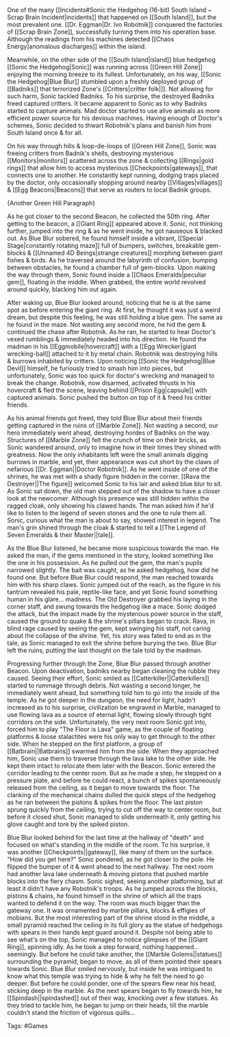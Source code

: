 One of the many [[Incidents#Sonic the Hedgehog (16-bit) South Island ~ Scrap Brain Incident|incidents]] that happened on [[South Island]], but the most prevalent one. [[Dr. Eggman|Dr. Ivo Robotnik]] conquered the factories of [[Scrap Brain Zone]], successfully turning them into his operation base. Although the readings from his machines detected [[Chaos Energy|anomalous discharges]] within the island.

Meanwhile, on the other side of the [[South Island|island]] blue hedgehog [[Sonic the Hedgehog|Sonic]] was running across [[Green Hill Zone]] enjoying the morning breeze to its fullest. Unfortunately, on his way, [[Sonic the Hedgehog|Blue Blur]] stumbled upon a freshly deployed group of [[Badniks]] that terrorized Zone's [[Critters|critter folk|]]. Not allowing for such harm, Sonic tackled Badniks. To his surprise, the destroyed Badniks freed captured critters. It became apparent to Sonic as to why Badniks started to capture animals. Mad doctor started to use alive animals as more efficient power source for his devious machines. Having enough of Doctor's schemes, Sonic decided to thwart Robotnik's plans and banish him from South Island once & for all. 

On his way through hills & loop-de-loops of [[Green Hill Zone]], Sonic was freeing critters from Badnik's shells, destroying mysterious [[Monitors|monitors]] scattered across the zone & collecting [[Rings|gold rings]] that allow him to access mysterious [[Checkpoints|gateways]], that connects one to another. He constantly kept running, dodging traps placed by the doctor, only occasionally stopping around nearby [[Villages|villages]] & [[Egg Beacons|Beacons]] that serve as routers to local Badnik groups.

{Another Green Hill Paragraph}

As he got closer to the second Beacon, he collected the 50th ring. After getting to the beacon, a [[Giant Ring]] appeared above it. Sonic, not thinking further, jumped into the ring & as he went inside, he got nauseous & blacked out. As Blue Blur sobered, he found himself inside a vibrant, [[Special Stage|constantly rotating maze]] full of bumpers, switches, breakable gem-blocks & [[Unnamed 4D Beings|strange creatures]] morphing between giant fishes & birds. As he traversed around the labyrinth of confusion, bumping between obstacles, he found a chamber full of gem-blocks. Upon making the way through them, Sonic found inside a [[Chaos Emeralds|peculiar gem]], floating in the middle. When grabbed, the entire world revolved around quickly, blacking him out again.

After waking up, Blue Blur looked around, noticing that he is at the same spot as before entering the giant ring. At first, he thought it was just a weird dream, but despite this feeling, he was still holding a blue gem. The same as he found in the maze. Not wasting any second more, he hid the gem & continued the chase after Robotnik. As he ran, he started to hear Doctor's vexed rumblings & immediately headed into his direction. He found the madman in his [[Eggmobile|hovercraft]] with a [[Egg Wrecker|giant wrecking-ball]] attached to it by metal chain. Robotnik was destroying hills & burrows inhabited by critters. Upon noticing [[Sonic the Hedgehog|Blue Devil]] himself, he furiously tried to smash him into pieces, but unfortunately, Sonic was too quick for doctor's wrecking and managed to break the change. Robotnik, now disarmed, activated thrusts in his hovercraft & fled the scene, leaving behind [[Prison Egg|capsule]] with captured animals. Sonic pushed the button on top of it & freed his critter friends.

As his animal friends got freed, they told Blue Blur about their friends getting captured in the ruins of [[Marble Zone]]. Not wasting a second, our hero immediately went ahead, destroying hordes of Badniks on the way. Structures of [[Marble Zone]] felt the crunch of time on their bricks, as Sonic wandered around, only to imagine how in their times they shined with greatness. Now the only inhabitants left were the small animals digging burrows in marble, and yet, their appearance was cut short by the claws of nefarious [[Dr. Eggman||Doctor Robotnik]]. As he went inside of one of the shrines, he was met with a shady figure hidden in the corner. [[Rava the Destroyer||The figure]] welcomed Sonic to his lair and asked blue blur to sit. As Sonic sat down, the old man stepped out of the shadow to have a closer look at the newcomer. Although his presence was still hidden within the ragged cloak, only showing his clawed hands. The man asked him if he'd like to listen to the legend of seven stones and the one to rule them all. Sonic, curious what the man is about to say, showed interest in legend. The man's grin shined through the cloak & started to tell a [[The Legend of Seven Emeralds & their Master||tale]]. 

As the Blue Blur listened, he became more suspicious towards the man. He asked the man, if the gems mentioned in the story, looked something like the one in his possession. As he pulled out the gem, the man's pupils narrowed slightly. The bait was caught, as he asked hedgehog, how did he found one. But before Blue Blur could respond, the man reached towards him with his sharp claws. Sonic jumped out of the reach, as the figure in his tantrum revealed his pale, reptile-like face, and yet Sonic found something human in his glare... madness. The Old Destroyer grabbed his laying in the corner staff, and swung towards the hedgehog like a mace. Sonic dodged the attack, but the impact made by the mysterious power source in the staff, caused the ground to quake & the shrine's pillars began to crack. Rava, in blind rage caused by seeing the gem, kept swinging his staff, not caring about the collapse of the shrine. Yet, his story was fated to end as in the tale, as Sonic managed to exit the shrine before burying the two. Blue Blur left the ruins, putting the last thought on the tale told by the madman.

Progressing further through the Zone, Blue Blur passed through another Beacon. Upon deactivation, badniks nearby began cleaning the rubble they caused. Seeing their effort, Sonic smiled as [[Catterkiller||Catterkillers]] started to rummage through debris. Not wasting a second longer, he immediately went ahead, but something told him to go into the inside of the temple. As he got deeper in the dungeon, the need for light, hadn't increased as to his surprise, civilization be engraved in Marble, managed to use flowing lava as a source of eternal light, flowing slowly through tight corridors on the side. Unfortunately, the very next room Sonic got into, forced him to play "The Floor is Lava" game, as the couple of floating platforms & loose stalactites were his only way to get through to the other side. When he stepped on the first platform, a group of [[Batbrain||Batbrains]] swarmed him from the side. When they approached him, Sonic use them to traverse through the lava lake to the other side. He kept them intact to relocate them later with the Beacon.
Sonic entered the corridor leading to the center room. But as he made a step, he stepped on a pressure plate, and before he could react, a bunch of spikes spontaneously released from the ceiling, as it began to move towards the floor. The clanking of the mechanical chains dulled the quick steps of the hedgehog as he ran between the pistons & spikes from the floor. The last piston sprung quickly from the ceiling, trying to cut off the way to center room, but before it closed shut, Sonic managed to slide underneath it, only getting his glove caught and tore by the spiked piston. 

Blue Blur looked behind for the last time at the hallway of "death" and focused on what's standing in the middle of the room. To his surprise, it was another [[Checkpoints||gateway]], like many of them on the surface. "How did you get here?" Sonic pondered, as he got closer to the pole. He flipped the bumper of it & went ahead to the next hallway. The next room had another lava lake underneath & moving pistons that pushed marble blocks into the fiery chasm. Sonic sighed, seeing another platforming, but at least it didn't have any Robotnik's troops. As he jumped across the blocks, pistons & chains, he found himself in the shrine of which all the traps wanted to defend it on the way. The room was much bigger than the gateway one. It was ornamented by marble pillars, blocks & effigies of mobians. But the most interesting part of the shrine stood in the middle, a small pyramid reached the ceiling in its full glory as the statue of hedgehogs with spears in their hands kept guard around it. Despite not being able to see what's on the top, Sonic managed to notice glimpses of the [[Giant Ring]], spinning idly. As he took a step forward, nothing happened... seemingly. But before he could take another, the [[Marble Golems||statues]] surrounding the pyramid, began to move, as all of them pointed their spears towards Sonic. Blue Blur smiled nervously, but inside he was intrigued to know what this temple was trying to hide & why he felt the need to go deeper. But before he could ponder, one of the spears flew near his head, sticking deep in the marble. As the next spears began to fly towards him, he [[Spindash||spindashed]] out of their way, knocking over a few statues. As they tried to tackle him, he began to jump on their heads, till the marble couldn't stand the friction of vigorous quills...

Tags: #Games